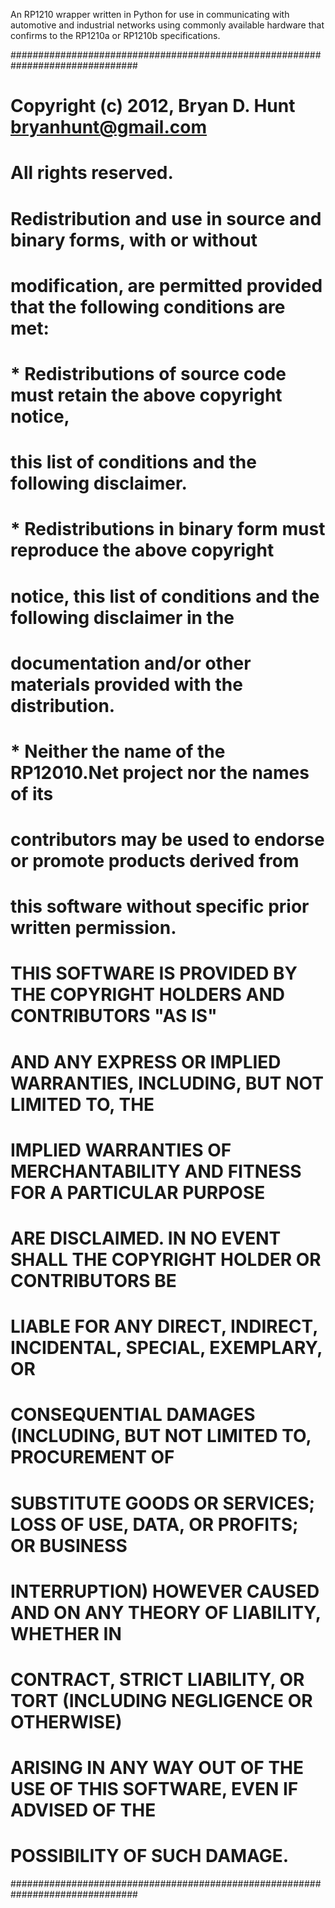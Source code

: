 An RP1210 wrapper written in Python for use in communicating with automotive 
and industrial networks using commonly available hardware that confirms to the 
RP1210a or RP1210b specifications.

###############################################################################
# Copyright (c) 2012, Bryan D. Hunt <bryanhunt@gmail.com>                     #
# All rights reserved.                                                        #
#                                                                             #
# Redistribution and use in source and binary forms, with or without          #
# modification, are permitted provided that the following conditions are met: #
#                                                                             #
#   * Redistributions of source code must retain the above copyright notice,  #
#     this list of conditions and the following disclaimer.                   #
#   * Redistributions in binary form must reproduce the above copyright       #
#     notice, this list of conditions and the following disclaimer in the     #
#     documentation and/or other materials provided with the distribution.    #
#   * Neither the name of the RP12010.Net project nor the names of its        #
#     contributors may be used to endorse or promote products derived from    #
#     this software without specific prior written permission.                #
#                                                                             #
# THIS SOFTWARE IS PROVIDED BY THE COPYRIGHT HOLDERS AND CONTRIBUTORS "AS IS" #
# AND ANY EXPRESS OR IMPLIED WARRANTIES, INCLUDING, BUT NOT LIMITED TO, THE   #
# IMPLIED WARRANTIES OF MERCHANTABILITY AND FITNESS FOR A PARTICULAR PURPOSE  #
# ARE DISCLAIMED. IN NO EVENT SHALL THE COPYRIGHT HOLDER OR CONTRIBUTORS BE   #
# LIABLE FOR ANY DIRECT, INDIRECT, INCIDENTAL, SPECIAL, EXEMPLARY, OR         #
# CONSEQUENTIAL DAMAGES (INCLUDING, BUT NOT LIMITED TO, PROCUREMENT OF        #
# SUBSTITUTE GOODS OR SERVICES; LOSS OF USE, DATA, OR PROFITS; OR BUSINESS    #
# INTERRUPTION) HOWEVER CAUSED AND ON ANY THEORY OF LIABILITY, WHETHER IN     #
# CONTRACT, STRICT LIABILITY, OR TORT (INCLUDING NEGLIGENCE OR OTHERWISE)     #
# ARISING IN ANY WAY OUT OF THE USE OF THIS SOFTWARE, EVEN IF ADVISED OF THE  #
# POSSIBILITY OF SUCH DAMAGE.                                                 #
###############################################################################
